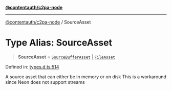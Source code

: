 [**@contentauth/c2pa-node**](../README.md)

***

[@contentauth/c2pa-node](../README.md) / SourceAsset

# Type Alias: SourceAsset

> **SourceAsset** = [`SourceBufferAsset`](../interfaces/SourceBufferAsset.md) \| [`FileAsset`](../interfaces/FileAsset.md)

Defined in: [types.d.ts:514](https://github.com/contentauth/c2pa-node-v2/blob/1df68df861d38a8c4eb7c634a613532727ec72d3/js-src/types.d.ts#L514)

A source asset that can either be in memory or on disk
This is a workaround since Neon does not support streams
